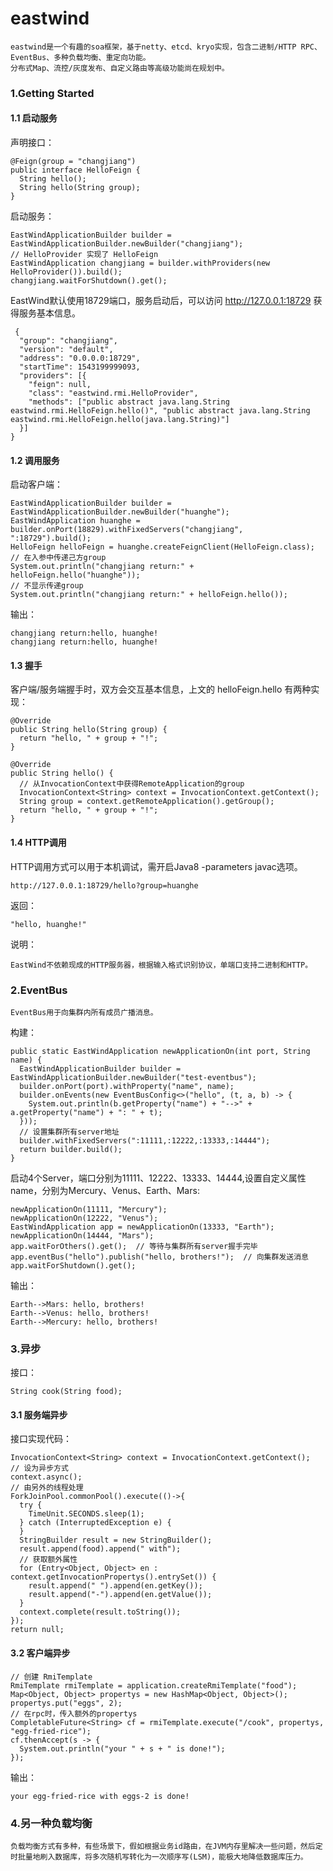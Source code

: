 # eastwind
    eastwind是一个有趣的soa框架，基于netty、etcd、kryo实现，包含二进制/HTTP RPC、EventBus、多种负载均衡、重定向功能。
    分布式Map、流控/灰度发布、自定义路由等高级功能尚在规划中。

### 1.Getting Started
#### 1.1 启动服务
  声明接口：
  
    @Feign(group = "changjiang")
    public interface HelloFeign {
      String hello();
      String hello(String group);
    }
    
  启动服务：
  
    EastWindApplicationBuilder builder = EastWindApplicationBuilder.newBuilder("changjiang");
    // HelloProvider 实现了 HelloFeign
    EastWindApplication changjiang = builder.withProviders(new HelloProvider()).build();
    changjiang.waitForShutdown().get();
    
  EastWind默认使用18729端口，服务启动后，可以访问 http://127.0.0.1:18729 获得服务基本信息。
  
     {
      "group": "changjiang",
      "version": "default",
      "address": "0.0.0.0:18729",
      "startTime": 1543199999093,
      "providers": [{
        "feign": null,
        "class": "eastwind.rmi.HelloProvider",
        "methods": ["public abstract java.lang.String eastwind.rmi.HelloFeign.hello()", "public abstract java.lang.String eastwind.rmi.HelloFeign.hello(java.lang.String)"]
      }]
    }

#### 1.2 调用服务
  启动客户端：
  
    EastWindApplicationBuilder builder = EastWindApplicationBuilder.newBuilder("huanghe");
    EastWindApplication huanghe = builder.onPort(18829).withFixedServers("changjiang", ":18729").build();
    HelloFeign helloFeign = huanghe.createFeignClient(HelloFeign.class);
    // 在入参中传递己方group  
    System.out.println("changjiang return:" + helloFeign.hello("huanghe"));
    // 不显示传递group
    System.out.println("changjiang return:" + helloFeign.hello());
    
  输出：
    
    changjiang return:hello, huanghe!
    changjiang return:hello, huanghe!
    
#### 1.3 握手
  客户端/服务端握手时，双方会交互基本信息，上文的 helloFeign.hello 有两种实现：
  
    @Override
    public String hello(String group) {
      return "hello, " + group + "!";
    }

    @Override
    public String hello() {
      // 从InvocationContext中获得RemoteApplication的group
      InvocationContext<String> context = InvocationContext.getContext();
      String group = context.getRemoteApplication().getGroup();
      return "hello, " + group + "!";
    }
    
#### 1.4 HTTP调用
  HTTP调用方式可以用于本机调试，需开启Java8 -parameters javac选项。
  
    http://127.0.0.1:18729/hello?group=huanghe
  
  返回：
  
    "hello, huanghe!"
  
  说明：
    
    EastWind不依赖现成的HTTP服务器，根据输入格式识别协议，单端口支持二进制和HTTP。
    
### 2.EventBus

    EventBus用于向集群内所有成员广播消息。
    
  构建：
  
    public static EastWindApplication newApplicationOn(int port, String name) {
      EastWindApplicationBuilder builder = EastWindApplicationBuilder.newBuilder("test-eventbus");
      builder.onPort(port).withProperty("name", name);
      builder.onEvents(new EventBusConfig<>("hello", (t, a, b) -> {
        System.out.println(b.getProperty("name") + "-->" + a.getProperty("name") + ": " + t);
      }));
      // 设置集群所有server地址
      builder.withFixedServers(":11111,:12222,:13333,:14444");
      return builder.build();
    }

  启动4个Server，端口分别为11111、12222、13333、14444,设置自定义属性name，分别为Mercury、Venus、Earth、Mars:
   
    newApplicationOn(11111, "Mercury");
    newApplicationOn(12222, "Venus");
    EastWindApplication app = newApplicationOn(13333, "Earth");
    newApplicationOn(14444, "Mars");
    app.waitForOthers().get();  // 等待与集群所有server握手完毕
    app.eventBus("hello").publish("hello, brothers!");  // 向集群发送消息
    app.waitForShutdown().get();
    
  输出：
    
    Earth-->Mars: hello, brothers!
    Earth-->Venus: hello, brothers!
    Earth-->Mercury: hello, brothers!

### 3.异步

  接口：
    
    String cook(String food);
    
#### 3.1 服务端异步
  
  接口实现代码：
  
    InvocationContext<String> context = InvocationContext.getContext();
    // 设为异步方式
	context.async();
    // 由另外的线程处理
	ForkJoinPool.commonPool().execute(()->{
	  try {
	    TimeUnit.SECONDS.sleep(1);
	  } catch (InterruptedException e) {
      }
	  StringBuilder result = new StringBuilder();
	  result.append(food).append(" with");
      // 获取额外属性
	  for (Entry<Object, Object> en : context.getInvocationPropertys().entrySet()) {
	    result.append(" ").append(en.getKey());
	    result.append("-").append(en.getValue());
	  }
      context.complete(result.toString());
	});
	return null;
    

#### 3.2 客户端异步

    // 创建 RmiTemplate
    RmiTemplate rmiTemplate = application.createRmiTemplate("food");
	Map<Object, Object> propertys = new HashMap<Object, Object>();
	propertys.put("eggs", 2);
    // 在rpc时，传入额外的propertys
	CompletableFuture<String> cf = rmiTemplate.execute("/cook", propertys, "egg-fried-rice");
	cf.thenAccept(s -> {
      System.out.println("your " + s + " is done!");
	});
    
  输出：
  
    your egg-fried-rice with eggs-2 is done!
    
### 4.另一种负载均衡

    负载均衡方式有多种，有些场景下，假如根据业务id路由，在JVM内存里解决一些问题，然后定时批量地刷入数据库，将多次随机写转化为一次顺序写(LSM)，能极大地降低数据库压力。
    
    
